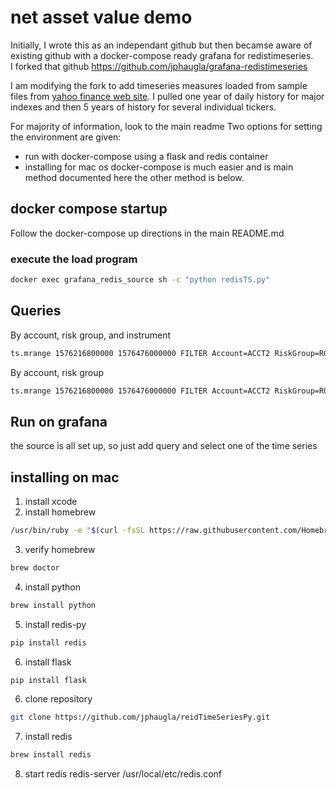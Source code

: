 # net asset value demo
Initially, I wrote this as an independant github but then becamse aware of existing
github with a docker-compose ready grafana for redistimeseries.  
I forked that github 
https://github.com/jphaugla/grafana-redistimeseries

I am modifying the fork to add timeseries measures loaded from sample files from 
[yahoo finance web site](https://finance.yahoo.com/quote/TSLA/history?p=TSLA).  I pulled one year of daily
history for major indexes and then 5 years of history for several individual tickers.

For majority of information, look to the main readme
Two options for setting the environment are given:  
  * run with docker-compose using a flask and redis container
  * installing for mac os
docker-compose is much easier and is main method documented here the other method is below.

## docker compose startup
Follow the docker-compose up directions in the main README.md

### execute the load program
```bash
docker exec grafana_redis_source sh -c "python redisTS.py"
```
## Queries
By account, risk group, and instrument
```bash
ts.mrange 1576216800000 1576476000000 FILTER Account=ACCT2 RiskGroup=RG2 Instrument=N225
```
By account, risk group
```bash
ts.mrange 1576216800000 1576476000000 FILTER Account=ACCT2 RiskGroup=RG1
```
## Run on grafana
the source is all set up, so just add query and select one of the time series

##  installing on mac
1. install xcode
2. install homebrew
```bash
/usr/bin/ruby -e "$(curl -fsSL https://raw.githubusercontent.com/Homebrew/install/master/install)"
```
3. verify homebrew
```bash
brew doctor
```
4. install python
```bash
brew install python
```
5. install redis-py
```bash
pip install redis
```
6.  install flask
```bash
pip install flask
```
6. clone repository
```bash
git clone https://github.com/jphaugla/reidTimeSeriesPy.git
```
7. install redis
```bash
brew install redis
```
8. start redis 
	redis-server /usr/local/etc/redis.conf

